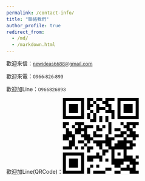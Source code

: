```yaml
---
permalink: /contact-info/
title: "聯絡我們"
author_profile: true
redirect_from: 
  - /md/
  - /markdown.html
---
```


 <p>歡迎來信：<a href="mailto:newideas6688@gmail.com" target="_blank"><span style="background-color: #f9f9f9; color: #333333; font-family: Roboto, arial, sans-serif; font-size: 13px;">newideas6688@gmail.com</span></a></p>

<p>歡迎來電：<span style="background-color: #f9f9f9; color: #333333; font-family: Roboto, arial, sans-serif; font-size: 13px;">0966-826-893</span></p>

<p>歡迎加Line：<span style="background-color: #f9f9f9; color: #333333; font-family: Roboto, arial, sans-serif; font-size: 13px;">0966826893</span></p>

<p>歡迎加Line(QRCode)：<span style="background-color: #f9f9f9; color: #333333; font-family: Roboto, arial, sans-serif; font-size: 13px;"><img src='/images/contact/QR Code(Line0966826893).jpg'></span></p>
